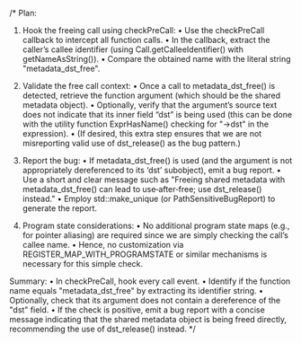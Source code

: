 /* 
Plan:
1. Hook the freeing call using checkPreCall:
   • Use the checkPreCall callback to intercept all function calls.
   • In the callback, extract the caller’s callee identifier (using Call.getCalleeIdentifier() with getNameAsString()).
   • Compare the obtained name with the literal string "metadata_dst_free".

2. Validate the free call context:
   • Once a call to metadata_dst_free() is detected, retrieve the function argument (which should be the shared metadata object).
   • Optionally, verify that the argument’s source text does not indicate that its inner field “dst” is being used (this can be done with the utility function ExprHasName() checking for "->dst" in the expression).
   • (If desired, this extra step ensures that we are not misreporting valid use of dst_release() as the bug pattern.)

3. Report the bug:
   • If metadata_dst_free() is used (and the argument is not appropriately dereferenced to its ‘dst’ subobject), emit a bug report.
   • Use a short and clear message such as "Freeing shared metadata with metadata_dst_free() can lead to use‐after‐free; use dst_release() instead."
   • Employ std::make_unique<BasicBugReport> (or PathSensitiveBugReport) to generate the report.

4. Program state considerations:
   • No additional program state maps (e.g., for pointer aliasing) are required since we are simply checking the call’s callee name.
   • Hence, no customization via REGISTER_MAP_WITH_PROGRAMSTATE or similar mechanisms is necessary for this simple check.

Summary:
• In checkPreCall, hook every call event.
• Identify if the function name equals "metadata_dst_free" by extracting its identifier string.
• Optionally, check that its argument does not contain a dereference of the "dst" field.
• If the check is positive, emit a bug report with a concise message indicating that the shared metadata object is being freed directly, recommending the use of dst_release() instead.
*/
